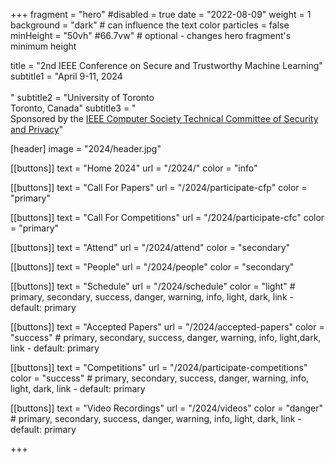 +++
fragment = "hero"
#disabled = true
date = "2022-08-09"
weight = 1
background = "dark" # can influence the text color
particles = false
minHeight = "50vh" #66.7vw" # optional - changes hero fragment's minimum height

title = "2nd IEEE Conference on Secure and Trustworthy Machine Learning"
subtitle1 = "April 9-11, 2024<br><br>"
subtitle2 = "University of Toronto<br>Toronto, Canada"
subtitle3 = "<br>Sponsored by the [IEEE Computer Society Technical Committee of Security and Privacy](https://www.ieee-security.org/)"

[header]
  image = "2024/header.jpg"

[[buttons]]
  text = "Home 2024"
  url = "/2024/"
  color = "info"

[[buttons]]
text = "Call For Papers"
url = "/2024/participate-cfp"
color = "primary"

[[buttons]]
text = "Call For Competitions"
url = "/2024/participate-cfc"
color = "primary"

[[buttons]]
text = "Attend"
url = "/2024/attend"
color = "secondary"

[[buttons]]
text = "People"
url = "/2024/people"
color = "secondary"

[[buttons]]
  text = "Schedule"
  url = "/2024/schedule"
  color = "light" # primary, secondary, success, danger, warning, info, light, dark, link - default: primary

[[buttons]]
  text = "Accepted Papers"
  url = "/2024/accepted-papers"
  color = "success" # primary, secondary, success, danger, warning, info, light,dark, link - default: primary
  
[[buttons]]
text = "Competitions"
url = "/2024/participate-competitions"
color = "success" # primary, secondary, success, danger, warning, info, light, dark, link - default: primary

[[buttons]]
  text = "Video Recordings"
  url = "/2024/videos"
  color = "danger" # primary, secondary, success, danger, warning, info, light, dark, link - default: primary

+++
